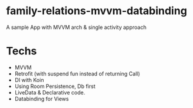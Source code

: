 # family-relations-mvvm-databinding
A sample App with MVVM arch &amp; single activity approach 

# Techs
* MVVM
* Retrofit (with suspend fun instead of returning Call)
* DI with Koin
* Using Room Persistence, Db first
* LiveData & Declarative code.
* Databinding for Views
